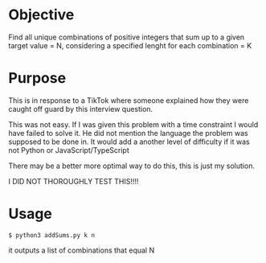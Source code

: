 # Objective 
Find all unique combinations of positive integers that sum up to a given target value = N, considering a specified lenght for each combination = K

# Purpose 
This is in response to a TikTok where someone explained how they were caught off guard by this interview question.

This was not easy. If I was given this problem with a time constraint I would have failed to solve it. He did not mention the language the problem was supposed to be done in. 
It would add a another level of difficulty if it was not Python or JavaScript/TypeScript 

There may be a better more optimal way to do this, this is just my solution.

I DID NOT THOROUGHLY TEST THIS!!!!


# Usage 

```$ python3 addSums.py k n```

it outputs a list of combinations that equal N